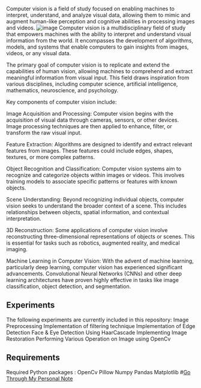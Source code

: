 Computer vision is a field of study focused on enabling machines to interpret, understand, and analyze visual data, allowing them to mimic and augment human-like perception and cognitive abilities in processing images and videos.
![image](https://github.com/MANASNANDMOHAN/Computer_Vision/assets/132326345/7e144216-a898-41ae-9b53-959cb12ff387)
Computer vision is a multidisciplinary field of study that empowers machines with the ability to interpret and understand visual information from the world. 
It encompasses the development of algorithms, models, and systems that enable computers to gain insights from images, videos, or any visual data.

The primary goal of computer vision is to replicate and extend the capabilities of human vision, allowing machines to comprehend and extract meaningful information from visual input. This field draws inspiration from various disciplines, including computer science, artificial intelligence, mathematics, neuroscience, and psychology.

Key components of computer vision include:

Image Acquisition and Processing: Computer vision begins with the acquisition of visual data through cameras, sensors, or other devices. Image processing techniques are then applied to enhance, filter, or transform the raw visual input.

Feature Extraction: Algorithms are designed to identify and extract relevant features from images. These features could include edges, shapes, textures, or more complex patterns.

Object Recognition and Classification: Computer vision systems aim to recognize and categorize objects within images or videos. This involves training models to associate specific patterns or features with known objects.

Scene Understanding: Beyond recognizing individual objects, computer vision seeks to understand the broader context of a scene. This includes relationships between objects, spatial information, and contextual interpretation.

3D Reconstruction: Some applications of computer vision involve reconstructing three-dimensional representations of objects or scenes. This is essential for tasks such as robotics, augmented reality, and medical imaging.

Machine Learning in Computer Vision: With the advent of machine learning, particularly deep learning, computer vision has experienced significant advancements. Convolutional Neural Networks (CNNs) and other deep learning architectures have proven highly effective in tasks like image classification, object detection, and segmentation.

## Experiments
The following experiments are currently included in this repository:
Image Preprocessing
Implementation of filtering technique
Implementation of Edge Detection
Face & Eye Detection Using HaarCascade
Implementing Image Restoration
Performing Various Operation on Image using OpenCv
## Requirements
Required Python packages :
OpenCv
Pillow
Numpy
Pandas
Matplotlib
#[Go Through My Personal Note](https://manasnandmohan.notion.site/manasnandmohan/Computer-Vision-aa8e4d00b98a48a4bc1c2324e6fc7a80)
 
